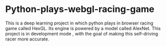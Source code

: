 # Python-plays-webgl-racing-game
This is a deep learning project in which python plays in browser racing game called HexGL.
Its engine is powered by a  model called AlexNet.
This project is in development mode , with the goal of making this self-driving racer more accurate.
